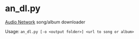 # an_dl.py

[Audio Network](https://www.audionetwork.com/) song/album downloader

Usage: `an_dl.py [-o <output folder>] <url to song or album>`
